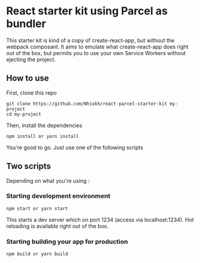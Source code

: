# React starter kit using Parcel as bundler
This starter kit is kind of a copy of create-react-app, but without the webpack composant. It aims to emulate what create-react-app does right out of the box, but permits you to use your own Service Workers without ejecting the project.

## How to use
First, clone this repo

```
git clone https://github.com/Nhiokh/react-parcel-starter-kit my-project
cd my-project
```

Then, install the dependencies

```
npm install or yarn install
```

You're good to go. Just use one of the following scripts

## Two scripts
Depending on what you're using :

### Starting development environment

```
npm start or yarn start
```

This starts a dev server which on port 1234 (access via localhost:1234).
Hot reloading is available right out of the box.


### Starting building your app for production

```
npm build or yarn build   
```
